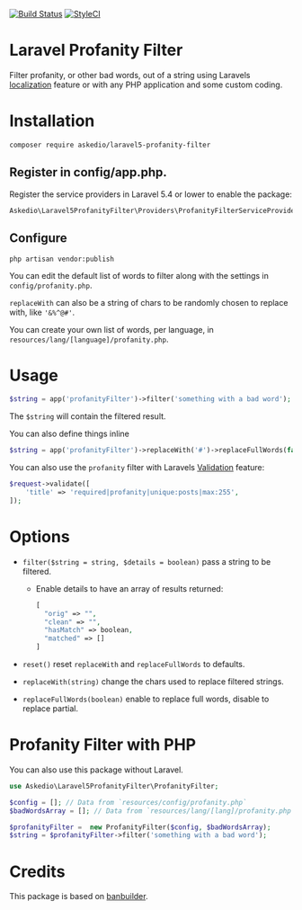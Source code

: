 [![Build Status](https://travis-ci.org/Askedio/Laravel5-Profanity-Filter.svg?branch=master)](https://travis-ci.org/Askedio/Laravel5-Profanity-Filter)
[![StyleCI](https://styleci.io/repos/74531615/shield?branch=master)](https://styleci.io/repos/74531615)

# Laravel Profanity Filter
Filter profanity, or other bad words, out of a string using Laravels [localization](https://laravel.com/docs/5.6/localization) feature or with any PHP application and some custom coding.

# Installation
```
composer require askedio/laravel5-profanity-filter
```

## Register in config/app.php.
Register the service providers in Laravel 5.4 or lower to enable the package:
```
Askedio\Laravel5ProfanityFilter\Providers\ProfanityFilterServiceProvider::class,
```

## Configure
```
php artisan vendor:publish
```

You can edit the default list of words to filter along with the settings in `config/profanity.php`.

`replaceWith` can also be a string of chars to be randomly chosen to replace with, like `'&%^@#'`.

You can create your own list of words, per language, in `resources/lang/[language]/profanity.php`.


# Usage
```php
$string = app('profanityFilter')->filter('something with a bad word');
```
The `$string` will contain the filtered result.

You can also define things inline
```php
$string = app('profanityFilter')->replaceWith('#')->replaceFullWords(false)->filter('something with a bad word'));
```

You can also use the `profanity` filter with Laravels [Validation](https://laravel.com/docs/5.6/validation) feature:

```php
$request->validate([
    'title' => 'required|profanity|unique:posts|max:255',
]);
```

# Options
* `filter($string = string, $details = boolean)` pass a string to be filtered.

  * Enable details to have an array of results returned:
    ```php
    [
      "orig" => "",
      "clean" => "",
      "hasMatch" => boolean,
      "matched" => []
    ]
    ```
* `reset()` reset `replaceWith` and `replaceFullWords` to defaults.
* `replaceWith(string)` change the chars used to replace filtered strings.
* `replaceFullWords(boolean)` enable to replace full words, disable to replace partial.


# Profanity Filter with PHP
You can also use this package without Laravel.

```php
use Askedio\Laravel5ProfanityFilter\ProfanityFilter;

$config = []; // Data from `resources/config/profanity.php`
$badWordsArray = []; // Data from `resources/lang/[lang]/profanity.php`

$profanityFilter =  new ProfanityFilter($config, $badWordsArray);
$string = $profanityFilter->filter('something with a bad word');
```



# Credits
This package is based on [banbuilder](https://github.com/snipe/banbuilder).
